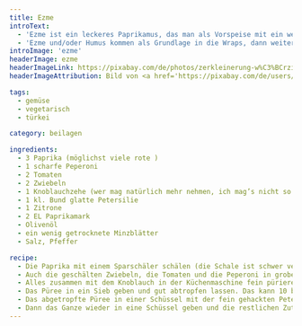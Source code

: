 ```yaml
---
title: Ezme
introText:
  - 'Ezme ist ein leckeres Paprikamus, das man als Vorspeise mit ein wenig Brot essen kann. Ich bevorzuge es allerdings als Grundlage für meine Wraps.'
  - 'Ezme und/oder Humus kommen als Grundlage in die Wraps, dann weiteres Gemüse als eigentliche Füllung. Ezme ist dabei eine wichtige würzende Beigabe.'
introImage: 'ezme'
headerImage: ezme
headerImageLink: https://pixabay.com/de/photos/zerkleinerung-w%C3%BCrzig-tomaten-812673/
headerImageAttribution: Bild von <a href='https://pixabay.com/de/users/tohma-263912/?utm_source=link-attribution&amp;utm_medium=referral&amp;utm_campaign=image&amp;utm_content=812673'>Sinan COŞKUN</a> auf <a href='https://pixabay.com/de/?utm_source=link-attribution&amp;utm_medium=referral&amp;utm_campaign=image&amp;utm_content=812673'>Pixabay</a>

tags:
  - gemüse
  - vegetarisch
  - türkei

category: beilagen

ingredients:
  - 3 Paprika (möglichst viele rote )
  - 1 scharfe Peperoni
  - 2 Tomaten
  - 2 Zwiebeln
  - 1 Knoblauchzehe (wer mag natürlich mehr nehmen, ich mag’s nicht so extrem knoblauchlastig)
  - 1 kl. Bund glatte Petersilie
  - 1 Zitrone
  - 2 EL Paprikamark
  - Olivenöl
  - ein wenig getrocknete Minzblätter
  - Salz, Pfeffer

recipe:
  - Die Paprika mit einem Sparschäler schälen (die Schale ist schwer verdaulich) und in grobe Stücke schneiden.
  - Auch die geschälten Zwiebeln, die Tomaten und die Peperoni in grobe Stücke schneiden.
  - Alles zusammen mit dem Knoblauch in der Küchenmaschine fein pürieren.
  - Das Püree in ein Sieb geben und gut abtropfen lassen. Das kann 10 bis 15 Minuten dauern.
  - Das abgetropfte Püree in einer Schüssel mit der fein gehackten Petersilie, dem Saft der Zitrone, dem Paprikamark sowie Salz und Pfeffer vermischen.
  - Dann das Ganze wieder in eine Schüssel geben und die restlichen Zutaten beimischen. Fertig!
---
```

